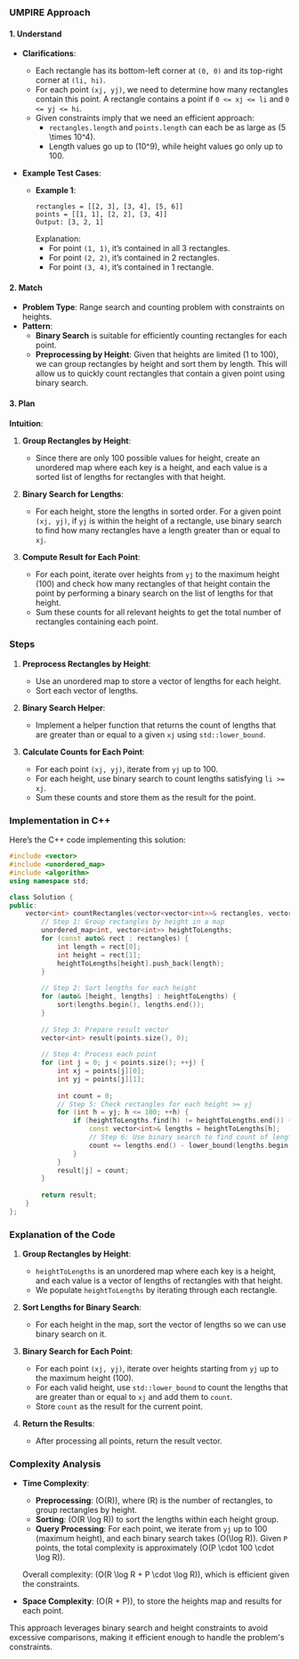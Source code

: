 ### UMPIRE Approach

#### **1. Understand**
- **Clarifications**:
  - Each rectangle has its bottom-left corner at `(0, 0)` and its top-right corner at `(li, hi)`.
  - For each point `(xj, yj)`, we need to determine how many rectangles contain this point. A rectangle contains a point if `0 <= xj <= li` and `0 <= yj <= hi`.
  - Given constraints imply that we need an efficient approach:
    - `rectangles.length` and `points.length` can each be as large as \(5 \times 10^4\).
    - Length values go up to \(10^9\), while height values go only up to 100.

- **Example Test Cases**:
  - **Example 1**:
    ```plaintext
    rectangles = [[2, 3], [3, 4], [5, 6]]
    points = [[1, 1], [2, 2], [3, 4]]
    Output: [3, 2, 1]
    ```
    Explanation:
    - For point `(1, 1)`, it’s contained in all 3 rectangles.
    - For point `(2, 2)`, it’s contained in 2 rectangles.
    - For point `(3, 4)`, it’s contained in 1 rectangle.

#### **2. Match**
- **Problem Type**: Range search and counting problem with constraints on heights.
- **Pattern**:
  - **Binary Search** is suitable for efficiently counting rectangles for each point.
  - **Preprocessing by Height**: Given that heights are limited (1 to 100), we can group rectangles by height and sort them by length. This will allow us to quickly count rectangles that contain a given point using binary search.

#### **3. Plan**

**Intuition**:
1. **Group Rectangles by Height**:
   - Since there are only 100 possible values for height, create an unordered map where each key is a height, and each value is a sorted list of lengths for rectangles with that height.

2. **Binary Search for Lengths**:
   - For each height, store the lengths in sorted order. For a given point `(xj, yj)`, if `yj` is within the height of a rectangle, use binary search to find how many rectangles have a length greater than or equal to `xj`.

3. **Compute Result for Each Point**:
   - For each point, iterate over heights from `yj` to the maximum height (100) and check how many rectangles of that height contain the point by performing a binary search on the list of lengths for that height.
   - Sum these counts for all relevant heights to get the total number of rectangles containing each point.

### Steps

1. **Preprocess Rectangles by Height**:
   - Use an unordered map to store a vector of lengths for each height.
   - Sort each vector of lengths.

2. **Binary Search Helper**:
   - Implement a helper function that returns the count of lengths that are greater than or equal to a given `xj` using `std::lower_bound`.

3. **Calculate Counts for Each Point**:
   - For each point `(xj, yj)`, iterate from `yj` up to 100.
   - For each height, use binary search to count lengths satisfying `li >= xj`.
   - Sum these counts and store them as the result for the point.

### Implementation in C++

Here’s the C++ code implementing this solution:

```cpp
#include <vector>
#include <unordered_map>
#include <algorithm>
using namespace std;

class Solution {
public:
    vector<int> countRectangles(vector<vector<int>>& rectangles, vector<vector<int>>& points) {
        // Step 1: Group rectangles by height in a map
        unordered_map<int, vector<int>> heightToLengths;
        for (const auto& rect : rectangles) {
            int length = rect[0];
            int height = rect[1];
            heightToLengths[height].push_back(length);
        }
        
        // Step 2: Sort lengths for each height
        for (auto& [height, lengths] : heightToLengths) {
            sort(lengths.begin(), lengths.end());
        }
        
        // Step 3: Prepare result vector
        vector<int> result(points.size(), 0);
        
        // Step 4: Process each point
        for (int j = 0; j < points.size(); ++j) {
            int xj = points[j][0];
            int yj = points[j][1];
            
            int count = 0;
            // Step 5: Check rectangles for each height >= yj
            for (int h = yj; h <= 100; ++h) {
                if (heightToLengths.find(h) != heightToLengths.end()) {
                    const vector<int>& lengths = heightToLengths[h];
                    // Step 6: Use binary search to find count of lengths >= xj
                    count += lengths.end() - lower_bound(lengths.begin(), lengths.end(), xj);
                }
            }
            result[j] = count;
        }
        
        return result;
    }
};
```

### Explanation of the Code

1. **Group Rectangles by Height**:
   - `heightToLengths` is an unordered map where each key is a height, and each value is a vector of lengths of rectangles with that height.
   - We populate `heightToLengths` by iterating through each rectangle.

2. **Sort Lengths for Binary Search**:
   - For each height in the map, sort the vector of lengths so we can use binary search on it.

3. **Binary Search for Each Point**:
   - For each point `(xj, yj)`, iterate over heights starting from `yj` up to the maximum height (100).
   - For each valid height, use `std::lower_bound` to count the lengths that are greater than or equal to `xj` and add them to `count`.
   - Store `count` as the result for the current point.

4. **Return the Results**:
   - After processing all points, return the result vector.

### Complexity Analysis

- **Time Complexity**:
  - **Preprocessing**: \(O(R)\), where \(R\) is the number of rectangles, to group rectangles by height.
  - **Sorting**: \(O(R \log R)\) to sort the lengths within each height group.
  - **Query Processing**: For each point, we iterate from `yj` up to 100 (maximum height), and each binary search takes \(O(\log R)\). Given `P` points, the total complexity is approximately \(O(P \cdot 100 \cdot \log R)\).
  
  Overall complexity: \(O(R \log R + P \cdot \log R)\), which is efficient given the constraints.

- **Space Complexity**: \(O(R + P)\), to store the heights map and results for each point.

This approach leverages binary search and height constraints to avoid excessive comparisons, making it efficient enough to handle the problem's constraints.
